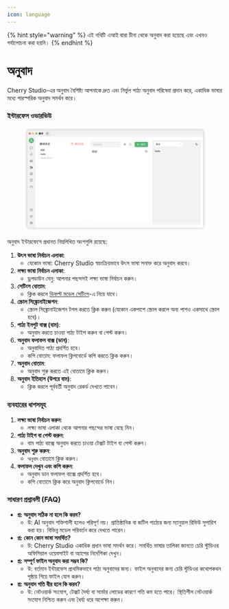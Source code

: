 ```yaml
---
icon: language
---
```


{% hint style="warning" %}
এই নথিটি এআই দ্বারা চীনা থেকে অনুবাদ করা হয়েছে এবং এখনও পর্যালোচনা করা হয়নি।
{% endhint %}

# অনুবাদ

Cherry Studio-এর অনুবাদ বৈশিষ্ট্য আপনাকে দ্রুত এবং নির্ভুল পাঠ্য অনুবাদ পরিষেবা প্রদান করে, একাধিক ভাষার মধ্যে পারস্পরিক অনুবাদ সমর্থন করে।

### ইন্টারফেস ওভারভিউ

<figure><img src="../../.gitbook/assets/翻译.png" alt=""><figcaption></figcaption></figure>

অনুবাদ ইন্টারফেসে প্রধানত নিম্নলিখিত অংশগুলি রয়েছে:

1. **উৎস ভাষা নির্বাচন এলাকা**:
   * যেকোন ভাষা: Cherry Studio স্বয়ংক্রিয়ভাবে উৎস ভাষা সনাক্ত করে অনুবাদ করবে।
2. **লক্ষ্য ভাষা নির্বাচন এলাকা**:
   * ড্রপডাউন মেনু: আপনার পছন্দসই লক্ষ্য ভাষা নির্বাচন করুন।
3. **সেটিংস বোতাম**:
   * ক্লিক করলে [ডিফল্ট মডেল সেটিংস](settings/default-models.md)-এ নিয়ে যাবে।
4. **স্ক্রোল সিঙ্ক্রোনাইজেশন**:
   * স্ক্রোল সিঙ্ক্রোনাইজেশন টগল করতে ক্লিক করুন (যেকোন একপাশে স্ক্রোল করলে অন্য পাশও একসাথে স্ক্রোল হবে)।
5. **পাঠ্য ইনপুট বাক্স (বাম)**:
   * অনুবাদ করতে চাওয়া পাঠ্য টাইপ করুন বা পেস্ট করুন।
6. **অনুবাদ ফলাফল বাক্স (ডান)**:
   * অনুবাদিত পাঠ্য প্রদর্শিত হবে।
   * কপি বোতাম: ফলাফল ক্লিপবোর্ডে কপি করতে ক্লিক করুন।
7. **অনুবাদ বোতাম**:
   * অনুবাদ শুরু করতে এই বোতামে ক্লিক করুন।
8. **অনুবাদ ইতিহাস (উপরে বাম)**:
   * ক্লিক করলে পূর্ববর্তী অনুবাদ রেকর্ড দেখতে পাবেন।

### ব্যবহারের ধাপসমূহ

1. **লক্ষ্য ভাষা নির্বাচন করুন**:
   * লক্ষ্য ভাষা এলাকা থেকে আপনার পছন্দের ভাষা বেছে নিন।
2. **পাঠ্য টাইপ বা পেস্ট করুন**:
   * বাম পাঠ্য বাক্সে অনুবাদ করতে চাওয়া টেক্সট টাইপ বা পেস্ট করুন।
3. **অনুবাদ শুরু করুন**:
   * `অনুবাদ` বোতামে ক্লিক করুন।
4. **ফলাফল দেখুন এবং কপি করুন**:
   * অনুবাদ ডান ফলাফল বাক্সে প্রদর্শিত হবে।
   * কপি বোতামে ক্লিক করে অনুবাদ ক্লিপবোর্ডে নিন।

### সাধারণ প্রশ্নাবলী (FAQ)

* **প্র: অনুবাদ সঠিক না হলে কি করব?**
  * উ: AI অনুবাদ শক্তিশালী হলেও পরিপূর্ণ নয়। প্রাতিষ্ঠানিক বা জটিল পাঠ্যের জন্য ম্যানুয়াল রিভিউ সুপারিশ করা হয়। বিভিন্ন মডেল পরিবর্তন করে দেখতে পারেন।
* **প্র: কোন কোন ভাষা সমর্থিত?**
  * উ: Cherry Studio একাধিক প্রধান ভাষা সমর্থন করে। সমর্থিত ভাষার তালিকা জানতে চেরি স্টুডিওর অফিসিয়াল ওয়েবসাইট বা অ্যাপের নির্দেশিকা দেখুন।
* **প্র: সম্পূর্ণ ফাইল অনুবাদ করা সম্ভব কি?**
  * উ: বর্তমান ইন্টারফেস প্রাথমিকভাবে পাঠ্য অনুবাদের জন্য। ফাইল অনুবাদের জন্য চেরি স্টুডিওর কথোপকথন পৃষ্ঠায় গিয়ে ফাইল যোগ করুন।
* **প্র: অনুবাদ গতি ধীর হলে কি করব?**
  * উ: নেটওয়ার্ক সংযোগ, টেক্সট দৈর্ঘ্য বা সার্ভার লোডের কারণে গতি কম হতে পারে। স্থিতিশীল নেটওয়ার্ক সংযোগ নিশ্চিত করুন এবং ধৈর্য্য ধরে অপেক্ষা করুন।